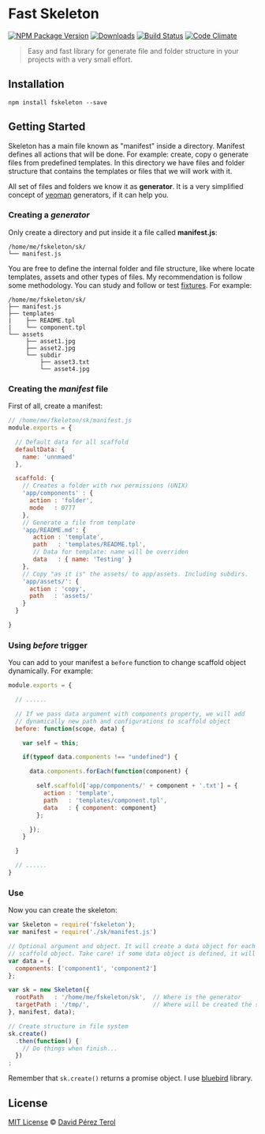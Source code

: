 # Fast Skeleton
[![NPM Package Version](https://img.shields.io/npm/v/fskeleton.svg?style=flat)](https://www.npmjs.com/package/fskeleton)
[![Downloads](https://img.shields.io/npm/dm/fskeleton.svg?style=flat)](https://www.npmjs.com/package/fskeleton)
[![Build Status](https://travis-ci.org/terox/skeleton.svg)](https://travis-ci.org/terox/skeleton)
[![Code Climate](https://codeclimate.com/github/terox/skeleton/badges/gpa.svg)](https://codeclimate.com/github/terox/skeleton)

> Easy and fast library for generate file and folder structure in your
> projects with a very small effort.

## Installation

```
npm install fskeleton --save
```

## Getting Started

Skeleton has a main file known as "manifest" inside a directory. Manifest
defines all actions that will be done. For example: create, copy o generate
files from predefined templates. In this directory we have files and folder structure that contains the templates or files that we will work with it.

All set of files and folders we know it as **generator**. It is a very simplified
concept of [yeoman](https://github.com/yeoman/yo) generators, if it can help you.

### Creating a *generator*

Only create a directory and put inside it a file called **manifest.js**:
```
/home/me/fskeleton/sk/
└── manifest.js
```
You are free to define the internal folder and file structure, like where locate
templates, assets and other types of files. My recommendation is follow some
methodology. You can study and follow or test [fixtures](https://github.com/terox/skeleton/tree/master/test/fixtures). For
example:
```
/home/me/fskeleton/sk/
├── manifest.js
├── templates
|    ├── README.tpl
|    └── component.tpl
└── assets
     ├── asset1.jpg
     ├── asset2.jpg
     └── subdir
         ├── asset3.txt
         └── asset4.jpg
```


### Creating the *manifest* file

First of all, create a manifest:
```javascript
// /home/me/fkeleton/sk/manifest.js
module.exports = {

  // Default data for all scaffold
  defaultData: {
    name: 'unnmaed'
  },

  scaffold: {
    // Creates a folder with rwx permissions (UNIX)
    'app/components' : {
      action : 'folder',
      mode   : 0777
    },
    // Generate a file from template
    'app/README.md': {
       action : 'template',
       path   : 'templates/README.tpl',
       // Data for template: name will be overriden
       data   : { name: 'Testing' }
    },
    // Copy "as it is" the assets/ to app/assets. Including subdirs.
    'app/assets/': {
      action : 'copy',
      path   : 'assets/'
    }
  }

}
```
### Using *before* trigger

You can add to your manifest a ```before``` function to change scaffold object
dynamically. For example:

```javascript
module.exports = {

  // ......

  // If we pass data argument with components property, we will add
  // dynamically new path and configurations to scaffold object
  before: function(scope, data) {

    var self = this;

    if(typeof data.components !== "undefined") {

      data.components.forEach(function(component) {

        self.scaffold['app/components/' + component + '.txt'] = {
          action : 'template',
          path   : 'templates/component.tpl',
          data   : { component: component}
        };

      });
    }

  }

  // ......
}


```

### Use

Now you can create the skeleton:
```javascript
var Skeleton = require('fskeleton');
var manifest = require('./sk/manifest.js')

// Optional argument and object. It will create a data object for each path in
// scaffold object. Take care! if some data object is defined, it will be merged
var data = {
  components: ['component1', 'component2']
};

var sk = new Skeleton({
  rootPath   : '/home/me/fskeleton/sk',  // Where is the generator
  targetPath : '/tmp/',                  // Where will be created the structure
}, manifest, data);

// Create structure in file system
sk.create()
  .then(function() {
    // Do things when finish...
  })
;  
```
Remember that ```sk.create()``` returns a promise object. I use [bluebird](https://github.com/petkaantonov/bluebird) library.

## License

[MIT License](https://github.com/terox/skeleton/blob/master/LICENSE)
© [David Pérez Terol](http://www.github.com/terox)

